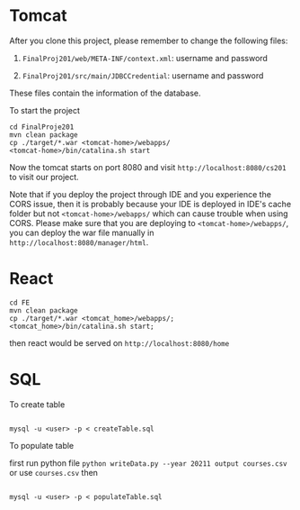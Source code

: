 # Tomcat

After you clone this project, please remember to change the following files:

1. `FinalProj201/web/META-INF/context.xml`: username and password

2. `FinalProj201/src/main/JDBCCredential`: username and password

These files contain the information of the database.

To start the project

```shell script
cd FinalProje201
mvn clean package
cp ./target/*.war <tomcat-home>/webapps/
<tomcat-home>/bin/catalina.sh start
```

Now the tomcat starts on port 8080 and visit `http://localhost:8080/cs201` to visit our project.

Note that if you deploy the project through IDE and you experience the CORS issue, then it is probably because your IDE is deployed in IDE's cache folder but not `<tomcat-home>/webapps/` which can cause trouble when using CORS. Please make sure that you are deploying to `<tomcat-home>/webapps/`, you can  deploy the war file manually in `http://localhost:8080/manager/html`.

# React

```shell script
cd FE
mvn clean package
cp ./target/*.war <tomcat_home>/webapps/;
<tomcat_home>/bin/catalina.sh start;
```

then react would be served on `http://localhost:8080/home`

# SQL

To create table 

```shell script

mysql -u <user> -p < createTable.sql

```

To populate table

first run python file `python writeData.py --year 20211 output
courses.csv` or use `courses.csv` then

```shell script

mysql -u <user> -p < populateTable.sql

```

